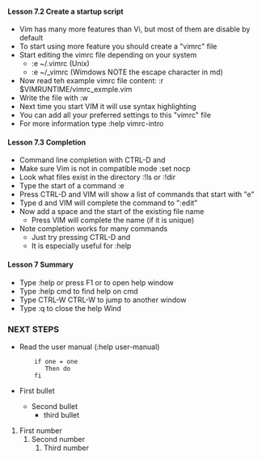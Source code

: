 #### Lesson 7.2 Create a startup script 

* Vim has many more features than Vi, but most of them are disable by default 
* To start using more feature you should create a "vimrc" file 
* Start editing the vimrc file depending on your system 
    * :e ~/.vimrc (Unix)
    * :e ~/\_vimrc (Wimdows NOTE the escape character in md)
* Now read teh example vimrc file content: :r $VIMRUNTIME/vimrc_exmple.vim
* Write the file with :w 
* Next time you start VIM it will use syntax highlighting
* You can add all your preferred settings to this "vimrc" file
* For more information type :help vimrc-intro

#### Lesson 7.3 Completion 

* Command line completion with CTRL-D and <TAB>
* Make sure Vim is not in compatible mode :set nocp
* Look what files exist in the directory :!ls or :!dir 
* Type the start of a command :e 
* Press CTRL-D and VIM will show a list of commands that start with "e" 
* Type d<TAB> and VIM will complete the command to ":edit"
* Now add a space and the start of the existing file name
    * Press <TAB> VIM will complete the name (if it is unique)
* Note completion works for many commands
    * Just try pressing CTRL-D and <TAB>
    * It is especially useful for :help 

#### Lesson 7 Summary 

* Type :help or press F1 or <HELP> to open help window 
* Type :help cmd to find help on cmd 
* Type CTRL-W CTRL-W to jump to another window 
* Type :q to close the help Wind

### NEXT STEPS 

* Read the user manual (:help user-manual)







    ```
       	if one = one 
           Then do 
        fi 
    ```
 

* First bullet
    * Second bullet 
        * third bullet 

1. First number
    1. Second number
        1. Third number
           






